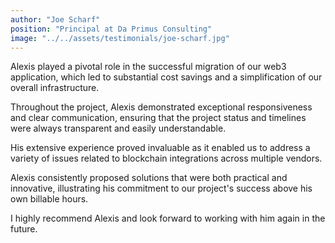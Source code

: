 ```yaml
---
author: "Joe Scharf"
position: "Principal at Da Primus Consulting"
image: "../../assets/testimonials/joe-scharf.jpg"
---
```


Alexis played a pivotal role in the successful migration of our web3 application, which led to substantial cost savings and a simplification of our overall infrastructure.

Throughout the project, Alexis demonstrated exceptional responsiveness and clear communication, ensuring that the project status and timelines were always transparent and easily understandable.

His extensive experience proved invaluable as it enabled us to address a variety of issues related to blockchain integrations across multiple vendors.

Alexis consistently proposed solutions that were both practical and innovative, illustrating his commitment to our project's success above his own billable hours.

I highly recommend Alexis and look forward to working with him again in the future.